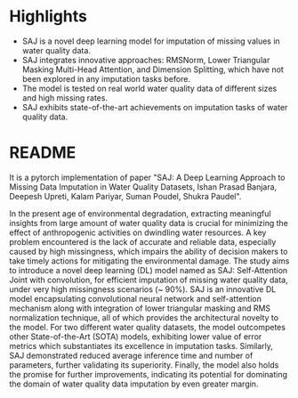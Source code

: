 # Highlights

* SAJ is a novel deep learning model for imputation of missing values in water quality data.
* SAJ integrates innovative approaches: RMSNorm, Lower Triangular Masking Multi-Head Attention, and Dimension Splitting, which have not been explored in any imputation tasks before.
* The model is tested on real world water quality data of different sizes and high missing rates.
* SAJ exhibits state-of-the-art achievements on imputation tasks of water quality data.

# README
It is a pytorch implementation of paper "SAJ: A Deep Learning Approach to Missing Data Imputation in Water Quality Datasets, Ishan Prasad Banjara, Deepesh Upreti, Kalam Pariyar, Suman Poudel, Shukra Paudel".

In the present age of environmental degradation, extracting meaningful insights from large amount of water quality data is crucial for minimizing the effect of anthropogenic activities on dwindling water resources. A key problem encountered is the lack of accurate and reliable data, especially caused by high missingness, which impairs the ability of decision makers to take timely actions for mitigating the environmental damage. The study aims to introduce a novel deep learning (DL) model named as SAJ: Self-Attention Joint with convolution, for efficient imputation of missing water quality data, under very high missingness scenarios (~ 90%). SAJ is an innovative DL model encapsulating convolutional neural network and self-attention mechanism along with integration of lower triangular masking and RMS normalization technique, all of which provides the architectural novelty to the model. For two different water quality datasets, the model outcompetes other State-of-the-Art (SOTA) models, exhibiting lower value of error metrics which substantiates its excellence in imputation tasks. Similarly, SAJ demonstrated reduced average inference time and number of parameters, further validating its superiority. Finally, the model also holds the promise for further improvements, indicating its potential for dominating the domain of water quality data imputation by even greater margin.

